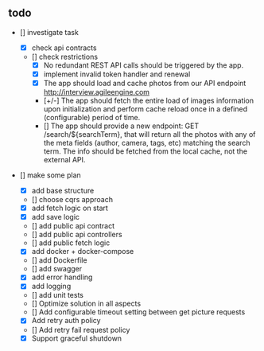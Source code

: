todo
----

- [] investigate task  
    - [x] check api contracts  
    - [] check restrictions  
        - [x] No redundant REST API calls should be triggered by the app.  
        - [x] implement invalid token handler and renewal
        - [x] The app should load and cache photos from our API endpoint http://interview.agileengine.com  
        - [+/-] The app should fetch the entire load of images information upon initialization and perform cache reload once in a defined (configurable) period of time.  
        - [] The app should provide a new endpoint: GET /search/${searchTerm}, that will return all the photos with any of the meta fields (author, camera, tags, etc) matching the search term. The info should be fetched from the local cache, not the external API.
    
- [] make some plan  
    - [x] add base structure  
    - [] choose cqrs approach
    - [x] add fetch logic on start  
    - [x] add save logic  
    - [] add public api contract  
    - [] add public api controllers  
    - [] add public fetch logic  
    - [x] add docker + docker-compose  
    - [] add Dockerfile  
    - [] add swagger
    - [x] add error handling
    - [x] add logging
    - [] add unit tests
    - [] Optimize solution in all aspects
    - [] Add configurable timeout setting between get picture requests 
    - [x] Add retry auth policy  
    - [] Add retry fail request policy  
    - [x] Support graceful shutdown  
